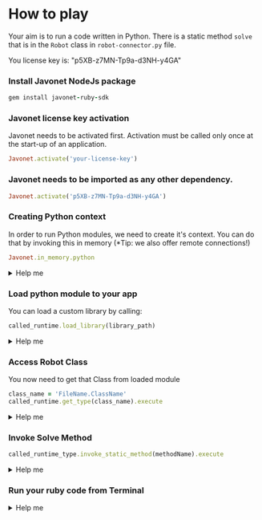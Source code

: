 # How to play

Your aim is to run a code written in Python.
There is a static method `solve` that is in the `Robot` class in `robot-connector.py` file.

You license key is: "p5XB-z7MN-Tp9a-d3NH-y4GA"

### Install Javonet NodeJs package
```ruby
gem install javonet-ruby-sdk
```

### Javonet license key activation
Javonet needs to be activated first. Activation must be called only once at the start-up of an application.

```ruby
Javonet.activate('your-license-key')
```

### Javonet needs to be imported as any other dependency.
```ruby
Javonet.activate('p5XB-z7MN-Tp9a-d3NH-y4GA')
```

### Creating Python context
In order to run Python modules, we need to create it's context.
You can do that by invoking this in memory (*Tip: we also offer remote connections!)

```ruby
Javonet.in_memory.python
```

<details>
  <summary>Help me</summary>
  
  ### Code
  ```ruby
  called_runtime = Javonet.in_memory.python
  ```
</details>

### Load python module to your app
You can load a custom library by calling:
  ```ruby
  called_runtime.load_library(library_path)
  ```

<details>
  <summary>Help me</summary>
  
  ### Code
  ```ruby
  called_runtime.load_library(".")
  ```
</details>

### Access Robot Class
You now need to get that Class from loaded module
  ```ruby
  class_name = 'FileName.ClassName'
  called_runtime.get_type(class_name).execute
  ```
<details>
  <summary>Help me</summary>
  
  ### Code
  ```ruby
  class_name = 'robot-connector.Robot'
  called_runtime_type = called_runtime.get_type(class_name).execute
  ```
</details>

### Invoke Solve Method

  ```ruby
  called_runtime_type.invoke_static_method(methodName).execute
  ```
<details>
  <summary>Help me</summary>
  
  ### Code
  ```ruby
  called_runtime_type.invoke_static_method('solve').execute
  ```
</details>

### Run your ruby code from Terminal


<details>
  <summary>Help me</summary>
  
  ### Code
  ```bash
  ruby ./main.pl
  ```
</details>